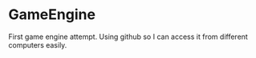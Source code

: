 GameEngine
==========

First game engine attempt.  Using github so I can access it from different computers easily.
